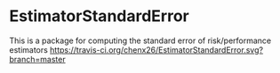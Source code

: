 # EstimatorStandardError
This is a package for computing the standard error of risk/performance estimators
https://travis-ci.org/chenx26/EstimatorStandardError.svg?branch=master
